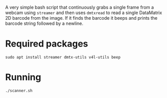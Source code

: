
A very simple bash script that continuously grabs a single frame from a webcam using `streamer` and then uses `dmtxread` to read a single DataMatrix 2D barcode from the image. If it finds the barcode it beeps and prints the barcode string followed by a newline.

# Required packages

```
sudo apt install streamer dmtx-utils v4l-utils beep
```

# Running

```
./scanner.sh
```